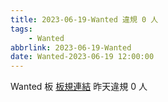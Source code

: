 ```yaml
---
title: 2023-06-19-Wanted 違規 0 人
tags:
    - Wanted
abbrlink: 2023-06-19-Wanted
date: Wanted-2023-06-19 12:00:00
---
```

Wanted 板 [板規連結](https://www.ptt.cc/bbs/Wanted/M.1608829773.A.D3B.html)
昨天違規 0 人
